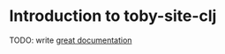 # Introduction to toby-site-clj

TODO: write [great documentation](http://jacobian.org/writing/what-to-write/)
